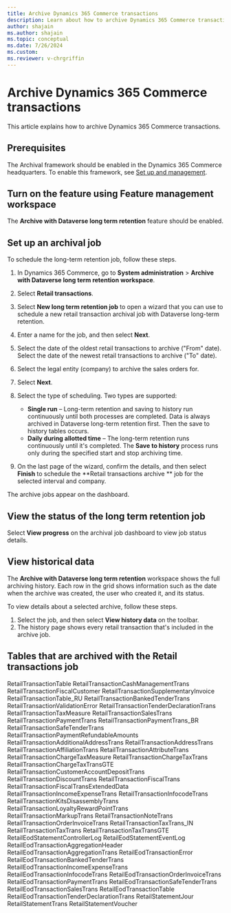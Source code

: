 ```yaml
---
title: Archive Dynamics 365 Commerce transactions
description: Learn about how to archive Dynamics 365 Commerce transactions.
author: shajain
ms.author: shajain
ms.topic: conceptual
ms.date: 7/26/2024
ms.custom:
ms.reviewer: v-chrgriffin
---
```


# Archive Dynamics 365 Commerce transactions

This article explains how to archive Dynamics 365 Commerce transactions.

## Prerequisites

The Archival framework should be enabled in the Dynamics 365 Commerce headquarters. To enable this framework, see [Set up and management](archive-setup-manage.md).

## Turn on the feature using Feature management workspace

The **Archive with Dataverse long term retention** feature should be enabled.

## Set up an archival job

To schedule the long-term retention job, follow these steps.

1. In Dynamics 365 Commerce, go to **System administration** \> **Archive with Dataverse long term retention workspace**.
1. Select **Retail transactions**.
1. Select **New long term retention job** to open a wizard that you can use to schedule a new retail transaction archival job with Dataverse long-term retention.
1. Enter a name for the job, and then select **Next**.
1. Select the date of the oldest retail transactions to archive ("From" date). Select the date of the newest retail transactions to archive ("To" date).
1. Select the legal entity (company) to archive the sales orders for.
1. Select **Next**.
1. Select the type of scheduling. Two types are supported:

    - **Single run** – Long-term retention and saving to history run continuously until both processes are completed. Data is always archived in Dataverse long-term retention first. Then the save to history tables occurs.
    - **Daily during allotted time** – The long-term retention runs continuously until it's completed. The **Save to history** process runs only during the specified start and stop archiving time.

1. On the last page of the wizard, confirm the details, and then select **Finish** to schedule the **Retail transactions archive ** job for the selected interval and company.

The archive jobs appear on the dashboard.

## View the status of the long term retention job

Select **View progress** on the archival job dashboard to view job status details.

## View historical data

The **Archive with Dataverse long term retention** workspace shows the full archiving history. Each row in the grid shows information such as the date when the archive was created, the user who created it, and its status.

To view details about a selected archive, follow these steps.

1. Select the job, and then select **View history data** on the toolbar.
1. The history page shows every retail transaction that's included in the archive job. 

## Tables that are archived with the Retail transactions job
RetailTransactionTable
RetailTransactionCashManagementTrans
RetailTransactionFiscalCustomer
RetailTransactionSupplementaryInvoice
RetailTransactionTable_RU
RetailTransactionBankedTenderTrans
RetailTransactionValidationError
RetailTransactionTenderDeclarationTrans
RetailTransactionTaxMeasure
RetailTransactionSalesTrans
RetailTransactionPaymentTrans
RetailTransactionPaymentTrans_BR
RetailTransactionSafeTenderTrans
RetailTransactionPaymentRefundableAmounts
RetailTransactionAdditionalAddressTrans
RetailTransactionAddressTrans
RetailTransactionAffiliationTrans
RetailTransactionAttributeTrans
RetailTransactionChargeTaxMeasure
RetailTransactionChargeTaxTrans
RetailTransactionChargeTaxTransGTE
RetailTransactionCustomerAccountDepositTrans
RetailTransactionDiscountTrans
RetailTransactionFiscalTrans
RetailTransactionFiscalTransExtendedData
RetailTransactionIncomeExpenseTrans
RetailTransactionInfocodeTrans
RetailTransactionKitsDisassemblyTrans
RetailTransactionLoyaltyRewardPointTrans                          
RetailTransactionMarkupTrans
RetailTransactionNoteTrans
RetailTransactionOrderInvoiceTrans
RetailTransactionTaxTrans_IN
RetailTransactionTaxTrans
RetailTransactionTaxTransGTE
RetailEodStatementControllerLog
RetailEodStatementEventLog
RetailEodTransactionAggregationHeader
RetailEodTransactionAggregationTrans
RetailEodTransactionError
RetailEodTransactionBankedTenderTrans
RetailEodTransactionIncomeExpenseTrans
RetailEodTransactionInfocodeTrans
RetailEodTransactionOrderInvoiceTrans
RetailEodTransactionPaymentTrans
RetailEodTransactionSafeTenderTrans
RetailEodTransactionSalesTrans
RetailEodTransactionTable
RetailEodTransactionTenderDeclarationTrans
RetailStatementJour
RetailStatementTrans
RetailStatementVoucher


